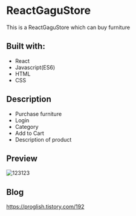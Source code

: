 # ReactGaguStore
  
This is a ReactGaguStore which can buy furniture

  
## Built with:  
   
- React    
- Javascript(ES6)      
- HTML     
- CSS            
  
## Description      
    
- Purchase furniture  
- Login
- Category  
- Add to Cart
- Description of product  

## Preview 
![123123](https://user-images.githubusercontent.com/65179725/124517250-78159e80-de1e-11eb-8b71-a6b28346908d.png)

## Blog
https://proglish.tistory.com/192  

 
  
